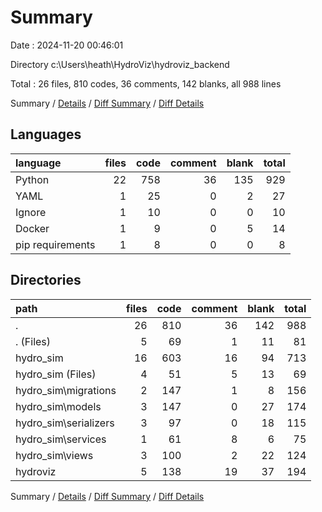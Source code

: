 # Summary

Date : 2024-11-20 00:46:01

Directory c:\\Users\\heath\\HydroViz\\hydroviz_backend

Total : 26 files,  810 codes, 36 comments, 142 blanks, all 988 lines

Summary / [Details](details.md) / [Diff Summary](diff.md) / [Diff Details](diff-details.md)

## Languages
| language | files | code | comment | blank | total |
| :--- | ---: | ---: | ---: | ---: | ---: |
| Python | 22 | 758 | 36 | 135 | 929 |
| YAML | 1 | 25 | 0 | 2 | 27 |
| Ignore | 1 | 10 | 0 | 0 | 10 |
| Docker | 1 | 9 | 0 | 5 | 14 |
| pip requirements | 1 | 8 | 0 | 0 | 8 |

## Directories
| path | files | code | comment | blank | total |
| :--- | ---: | ---: | ---: | ---: | ---: |
| . | 26 | 810 | 36 | 142 | 988 |
| . (Files) | 5 | 69 | 1 | 11 | 81 |
| hydro_sim | 16 | 603 | 16 | 94 | 713 |
| hydro_sim (Files) | 4 | 51 | 5 | 13 | 69 |
| hydro_sim\\migrations | 2 | 147 | 1 | 8 | 156 |
| hydro_sim\\models | 3 | 147 | 0 | 27 | 174 |
| hydro_sim\\serializers | 3 | 97 | 0 | 18 | 115 |
| hydro_sim\\services | 1 | 61 | 8 | 6 | 75 |
| hydro_sim\\views | 3 | 100 | 2 | 22 | 124 |
| hydroviz | 5 | 138 | 19 | 37 | 194 |

Summary / [Details](details.md) / [Diff Summary](diff.md) / [Diff Details](diff-details.md)